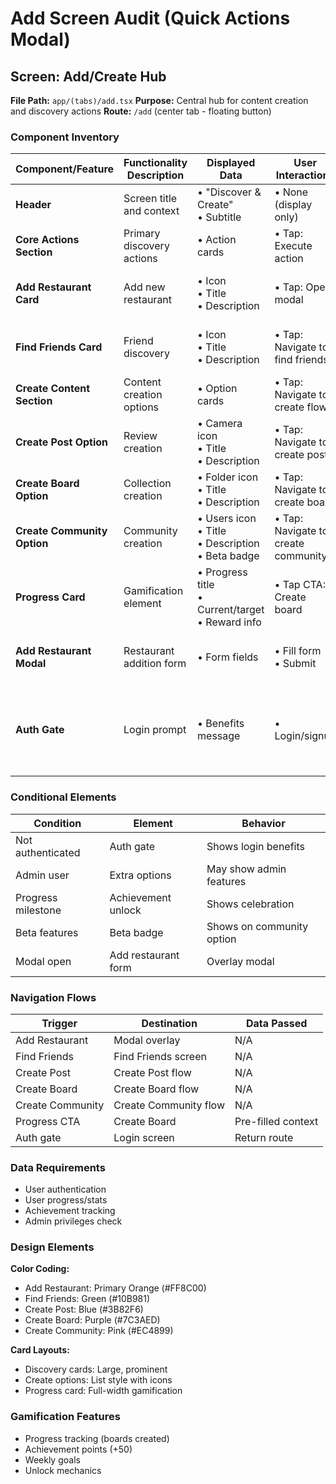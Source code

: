 # Add Screen Audit (Quick Actions Modal)

## Screen: Add/Create Hub
**File Path:** `app/(tabs)/add.tsx`
**Purpose:** Central hub for content creation and discovery actions
**Route:** `/add` (center tab - floating button)

### Component Inventory

| Component/Feature | Functionality Description | Displayed Data | User Interactions | States |
|------------------|---------------------------|----------------|-------------------|---------|
| **Header** | Screen title and context | • "Discover & Create"<br>• Subtitle | • None (display only) | • Default |
| **Core Actions Section** | Primary discovery actions | • Action cards | • Tap: Execute action | • Default |
| **Add Restaurant Card** | Add new restaurant | • Icon<br>• Title<br>• Description | • Tap: Open modal | • Default<br>• Pressed |
| **Find Friends Card** | Friend discovery | • Icon<br>• Title<br>• Description | • Tap: Navigate to find friends | • Default<br>• Pressed |
| **Create Content Section** | Content creation options | • Option cards | • Tap: Navigate to create flow | • Default |
| **Create Post Option** | Review creation | • Camera icon<br>• Title<br>• Description | • Tap: Navigate to create post | • Default |
| **Create Board Option** | Collection creation | • Folder icon<br>• Title<br>• Description | • Tap: Navigate to create board | • Default |
| **Create Community Option** | Community creation | • Users icon<br>• Title<br>• Description<br>• Beta badge | • Tap: Navigate to create community | • Default<br>• Beta |
| **Progress Card** | Gamification element | • Progress title<br>• Current/target<br>• Reward info | • Tap CTA: Create board | • Default |
| **Add Restaurant Modal** | Restaurant addition form | • Form fields | • Fill form<br>• Submit | • Hidden<br>• Visible |
| **Auth Gate** | Login prompt | • Benefits message | • Login/signup | • Shown (not auth)<br>• Hidden (auth) |

### Conditional Elements

| Condition | Element | Behavior |
|-----------|---------|----------|
| Not authenticated | Auth gate | Shows login benefits |
| Admin user | Extra options | May show admin features |
| Progress milestone | Achievement unlock | Shows celebration |
| Beta features | Beta badge | Shows on community option |
| Modal open | Add restaurant form | Overlay modal |

### Navigation Flows

| Trigger | Destination | Data Passed |
|---------|-------------|-------------|
| Add Restaurant | Modal overlay | N/A |
| Find Friends | Find Friends screen | N/A |
| Create Post | Create Post flow | N/A |
| Create Board | Create Board flow | N/A |
| Create Community | Create Community flow | N/A |
| Progress CTA | Create Board | Pre-filled context |
| Auth gate | Login screen | Return route |

### Data Requirements

- User authentication
- User progress/stats
- Achievement tracking
- Admin privileges check

### Design Elements

**Color Coding:**
- Add Restaurant: Primary Orange (#FF8C00)
- Find Friends: Green (#10B981)
- Create Post: Blue (#3B82F6)
- Create Board: Purple (#7C3AED)
- Create Community: Pink (#EC4899)

**Card Layouts:**
- Discovery cards: Large, prominent
- Create options: List style with icons
- Progress card: Full-width gamification

### Gamification Features

- Progress tracking (boards created)
- Achievement points (+50)
- Weekly goals
- Unlock mechanics